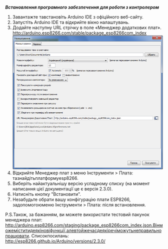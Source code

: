 ***Встановлення програмного забезпечення для роботи з контролером***
1.	Завантажте тавстановіть Arduino IDE з офіційного веб-сайту.
1.	Запустіть Arduino IDE та відкрийте вікно налаштувань.
1.	Додайте наступну URL стрічку в поле «Менеджер додаткових плат». http://arduino.esp8266.com/stable/package_esp8266com_index
 ![Налаштування](ESP8266/image1.png)
1.	Відкрийте Менеджер плат з меню Інструменти > Плата: тазнайдітьплатформуesp8266.
1.	Виберіть найактуальнішу версію успадному списку (на момент написання цієї документації це є версія 2.3.0).
1.	Натисніть кнопку "Встановити".
1.	Незабудьте обрати вашу конфігурацію плати ESP8266, задопомогоюменю Інструменти > Плата: після встановлення.

P.S.Також, за бажанням, ви можете використати тестовий пакунок менеджера плат: http://arduino.esp8266.com/staging/package_esp8266com_index.json.Вінможеміститидеякіновіфункції,алевтойжечасдеякіречіможутьнеправильнопрацювати.
Списокпосилань:	http://esp8266.github.io/Arduino/versions/2.3.0/
